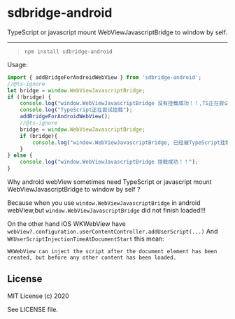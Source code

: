 # sdbridge-android

TypeScript or javascript mount WebViewJavascriptBridge to window by self.

--------
> `npm install sdbridge-android`

Usage: 
```js
import { addBridgeForAndroidWebView } from 'sdbridge-android';
//@ts-ignore
let bridge = window.WebViewJavascriptBridge;
if (!bridge) {
    console.log("window.WebViewJavascriptBridge 没有挂载成功！！,TS正在尝试挂载");
    console.log("TypeScript正在尝试挂载");
    addBridgeForAndroidWebView();
    //@ts-ignore
    bridge = window.WebViewJavascriptBridge;
    if (bridge){
        console.log("window.WebViewJavascriptBridge, 已经被TypeScript挂载成功！！");
    }
} else {
    console.log("window.WebViewJavascriptBridge 挂载成功！！");
}
```
Why android webView sometimes need TypeScript or javascript mount WebViewJavascriptBridge to window by self ?

Because when you use ```window.WebViewJavascriptBridge``` in android webView,but ```window.WebViewJavascriptBridge``` did not finish loaded!!!

On the other hand iOS WKWebView have ```webView?.configuration.userContentController.addUserScript(...)```
And ```WKUserScriptInjectionTimeAtDocumentStart```
this mean: 
```
WKWebView can inject the script after the document element has been created, but before any other content has been loaded.
```

## License

MIT License (c) 2020

See LICENSE file.
